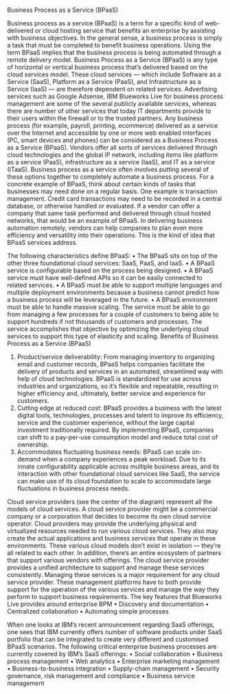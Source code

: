 Business Process as a Service (BPaaS)

Business process as a service (BPaaS) is a term for a specific kind of web-delivered or cloud hosting service that benefits an enterprise by assisting with business objectives. In the general sense, a business process is simply a task that must be completed to benefit business operations. Using the term BPaaS implies that the business process is being automated through a remote delivery model.
Business Process as a Service (BPaaS) is any type of horizontal or vertical business process that’s delivered based on the cloud services model. These cloud services — which include Software as a Service (SaaS), Platform as a Service (PaaS), and Infrastructure as a Service (IaaS) — are therefore dependent on related services.
Advertising services such as Google Adsense, IBM Blueworks Live for business process management are some of the several publicly available services, whereas there are number of other services that today IT departments provide to their users within the firewall or to the trusted partners. Any business process (for example, payroll, printing, ecommerce) delivered as a service over the Internet and accessible by one or more web enabled interfaces (PC, smart devices and phones) can be considered as a Business Process as a Service (BPaaS). 
Vendors offer all sorts of services delivered through cloud technologies and the global IP network, including items like platform as a service (PaaS), infrastructure as a service (IaaS), and IT as a service (ITaaS). Business process as a service often involves putting several of these options together to completely automate a business process. For a concrete example of BPaaS, think about certain kinds of tasks that businesses may need done on a regular basis. One example is transaction management. Credit card transactions may need to be recorded in a central database, or otherwise handled or evaluated. If a vendor can offer a company that same task performed and delivered through cloud hosted networks, that would be an example of BPaaS.
In delivering business automation remotely, vendors can help companies to plan even more efficiency and versatility into their operations. This is the kind of idea that BPaaS services address.

The following characteristics define BPaaS:
•	The BPaaS sits on top of the other three foundational cloud services: SaaS, PaaS, and IaaS.
•	A BPaaS service is configurable based on the process being designed.
•	A BPaaS service must have well-defined APIs so it can be easily connected to related services.
•	A BPaaS must be able to support multiple languages and multiple deployment environments because a business cannot predict how a business process will be leveraged in the future.
•	A BPaaS environment must be able to handle massive scaling. The service must be able to go from managing a few processes for a couple of customers to being able to support hundreds if not thousands of customers and processes. The service accomplishes that objective by optimizing the underlying cloud services to support this type of elasticity and scaling.
Benefits of Business Process as a Service (BPaaS)
1.	Product/service deliverability: From managing inventory to organizing email and customer records, BPaaS helps companies facilitate the delivery of products and services in an automated, streamlined way with help of cloud technologies. BPaaS is standardized for use across industries and organizations, so it’s flexible and repeatable, resulting in higher efficiency and, ultimately, better service and experience for customers. 
2.	Cutting edge at reduced cost: BPaaS provides a business with the latest digital tools, technologies, processes and talent to improve its efficiency, service and the customer experience, without the large capital investment traditionally required. By implementing BPaaS, companies can shift to a pay-per-use consumption model and reduce total cost of ownership. 
3.	Accommodates fluctuating business needs: BPaaS can scale on-demand when a company experiences a peak workload. Due to its innate configurability applicable across multiple business areas, and its interaction with other foundational cloud services like SaaS, the service can make use of its cloud foundation to scale to accommodate large fluctuations in business process needs.

Cloud service providers (see the center of the diagram) represent all the models of cloud services. A cloud service provider might be a commercial company or a corporation that decides to become its own cloud service operator. Cloud providers may provide the underlying physical and virtualized resources needed to run various cloud services. They also may create the actual applications and business services that operate in these environments.
These various cloud models don’t exist in isolation — they’re all related to each other. In addition, there’s an entire ecosystem of partners that support various vendors with offerings. The cloud service provider provides a unified architecture to support and manage these services consistently. Managing these services is a major requirement for any cloud service provider. These management platforms have to both provide support for the operation of the various services and manage the way they perform to support business requirements.
The key features that Blueworks Live provides around enterprise BPM
•	Discovery and documentation
•	Centralized collaboration
•	Automating simple processes

When one looks at IBM’s recent announcement regarding SaaS offerings, one sees that IBM currently offers number of software products under SaaS portfolio that can be integrated to create very different and customised BPaaS scenarios. The following critical enterprise business processes are currently covered by IBM’s SaaS offerings:
•	Social collaboration
•	Business process management
•	Web analytics
•	Enterprise marketing management
•	Business-to-business integration
•	Supply-chain management
•	Security governance, risk management and compliance
•	Business service management



